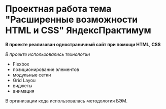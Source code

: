 # Проектная работа тема "Расширенные возможности HTML и CSS" ЯндексПрактимум

**В проекте реализован одностраничный сайт при помощи HTML, CSS**

*В проекте использовались технологии* 
* Flexbox
* позиционирование элементов
* модульные сетки
* Grid Layou
* виджеты
* анимация

В организации кода использовалась методология БЭМ.
